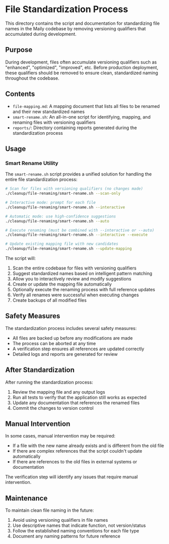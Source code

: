 # File Standardization Process

This directory contains the script and documentation for standardizing file names in the Maily codebase by removing versioning qualifiers that accumulated during development.

## Purpose

During development, files often accumulate versioning qualifiers such as "enhanced", "optimized", "improved", etc. Before production deployment, these qualifiers should be removed to ensure clean, standardized naming throughout the codebase.

## Contents

- `file-mapping.md`: A mapping document that lists all files to be renamed and their new standardized names
- `smart-rename.sh`: An all-in-one script for identifying, mapping, and renaming files with versioning qualifiers
- `reports/`: Directory containing reports generated during the standardization process

## Usage

### Smart Rename Utility

The `smart-rename.sh` script provides a unified solution for handling the entire file standardization process:

```bash
# Scan for files with versioning qualifiers (no changes made)
./cleanup/file-renaming/smart-rename.sh --scan-only

# Interactive mode: prompt for each file
./cleanup/file-renaming/smart-rename.sh --interactive

# Automatic mode: use high-confidence suggestions
./cleanup/file-renaming/smart-rename.sh --auto

# Execute renaming (must be combined with --interactive or --auto)
./cleanup/file-renaming/smart-rename.sh --interactive --execute

# Update existing mapping file with new candidates
./cleanup/file-renaming/smart-rename.sh --update-mapping
```

The script will:

1. Scan the entire codebase for files with versioning qualifiers
2. Suggest standardized names based on intelligent pattern matching
3. Allow you to interactively review and modify suggestions
4. Create or update the mapping file automatically
5. Optionally execute the renaming process with full reference updates
6. Verify all renames were successful when executing changes
7. Create backups of all modified files

## Safety Measures

The standardization process includes several safety measures:

- All files are backed up before any modifications are made
- The process can be aborted at any time
- A verification step ensures all references are updated correctly
- Detailed logs and reports are generated for review

## After Standardization

After running the standardization process:

1. Review the mapping file and any output logs
2. Run all tests to verify that the application still works as expected
3. Update any documentation that references the renamed files
4. Commit the changes to version control

## Manual Intervention

In some cases, manual intervention may be required:

- If a file with the new name already exists and is different from the old file
- If there are complex references that the script couldn't update automatically
- If there are references to the old files in external systems or documentation

The verification step will identify any issues that require manual intervention.

## Maintenance

To maintain clean file naming in the future:

1. Avoid using versioning qualifiers in file names
2. Use descriptive names that indicate function, not version/status
3. Follow the established naming conventions for each file type
4. Document any naming patterns for future reference
